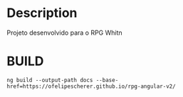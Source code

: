 # Description

  Projeto desenvolvido para o RPG Whitn 

# BUILD

    ng build --output-path docs --base-href=https://ofelipescherer.github.io/rpg-angular-v2/
